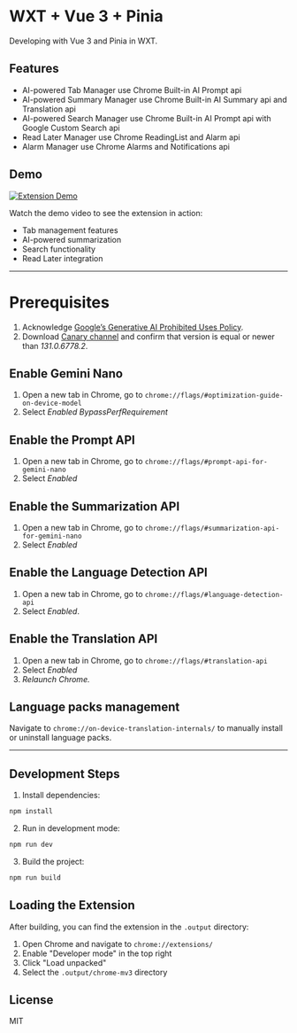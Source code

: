 # WXT + Vue 3 + Pinia

Developing with Vue 3 and Pinia in WXT.

## Features

- AI-powered Tab Manager use Chrome Built-in AI Prompt api
- AI-powered Summary Manager use Chrome Built-in AI Summary api and Translation api
- AI-powered Search Manager use Chrome Built-in AI Prompt api with Google Custom Search api
- Read Later Manager use Chrome ReadingList and Alarm api
- Alarm Manager use Chrome Alarms and Notifications api

## Demo

[![Extension Demo](https://img.youtube.com/vi/b48iiON4_9A/0.jpg)](https://www.youtube.com/watch?v=b48iiON4_9A)

Watch the demo video to see the extension in action:
- Tab management features
- AI-powered summarization
- Search functionality
- Read Later integration


---


# Prerequisites

1. Acknowledge [Google’s Generative AI Prohibited Uses Policy](https://policies.google.com/terms/generative-ai/use-policy).
2. Download [Canary channel](https://www.google.com/chrome/canary/) and confirm that version is equal or newer than *131.0.6778.2*.

## Enable Gemini Nano

1. Open a new tab in Chrome, go to `chrome://flags/#optimization-guide-on-device-model`
2. Select *Enabled BypassPerfRequirement*

## Enable the Prompt API

1. Open a new tab in Chrome, go to `chrome://flags/#prompt-api-for-gemini-nano`
2. Select *Enabled*

## Enable the Summarization API

1. Open a new tab in Chrome, go to `chrome://flags/#summarization-api-for-gemini-nano`
2. Select *Enabled*

## Enable the Language Detection API

1. Open a new tab in Chrome, go to `chrome://flags/#language-detection-api`
2. Select *Enabled*.

## Enable the Translation API

1. Open a new tab in Chrome, go to `chrome://flags/#translation-api`
2. Select *Enabled*
3. *Relaunch Chrome.*

## Language packs management

Navigate to `chrome://on-device-translation-internals/` to manually install or uninstall language packs.


---


## Development Steps

1. Install dependencies:

```bash
npm install
```

2. Run in development mode:

```bash
npm run dev
```

3. Build the project:

```bash
npm run build
```

## Loading the Extension

After building, you can find the extension in the `.output` directory:

1. Open Chrome and navigate to `chrome://extensions/`
2. Enable "Developer mode" in the top right
3. Click "Load unpacked"
4. Select the `.output/chrome-mv3` directory

## License

MIT